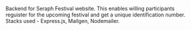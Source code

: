 Backend for Seraph Festival website.
This enables willing participants reguister for the upcoming festival and get a unique identification number.
Stacks used - Express.js, Mailgen, Nodemailer.
